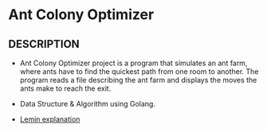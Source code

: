 # Ant Colony Optimizer

## DESCRIPTION
- Ant Colony Optimizer project is a program that simulates an ant farm, where ants have to find the quickest path from one room to another. The program reads a file describing the ant farm and displays the moves the ants make to reach the exit.
- Data Structure & Algorithm using Golang.

- [Lemin explanation](https://medium.com/@jamierobertdawson/lem-in-finding-all-the-paths-and-deciding-which-are-worth-it-2503dffb893)